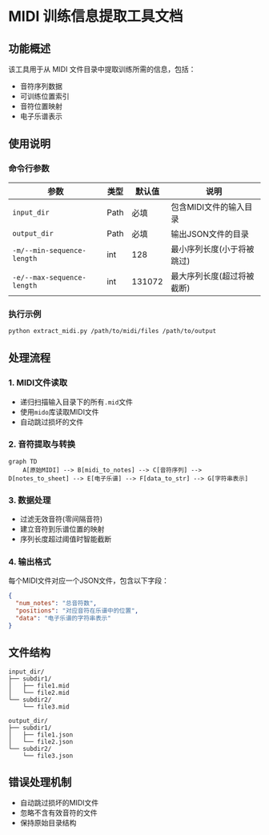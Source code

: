 # MIDI 训练信息提取工具文档

## 功能概述
该工具用于从 MIDI 文件目录中提取训练所需的信息，包括：
- 音符序列数据
- 可训练位置索引
- 音符位置映射
- 电子乐谱表示

## 使用说明
### 命令行参数
| 参数 | 类型 | 默认值 | 说明 |
| - | - | - | - |
| `input_dir`| Path | 必填 | 包含MIDI文件的输入目录 |
| `output_dir` | Path | 必填 | 输出JSON文件的目录 |
| `-m/--min-sequence-length` | int | 128 | 最小序列长度(小于将被跳过) |
| `-e/--max-sequence-length` | int | 131072 | 最大序列长度(超过将被截断) |

### 执行示例
```bash
python extract_midi.py /path/to/midi/files /path/to/output
```

## 处理流程
### 1. MIDI文件读取
- 递归扫描输入目录下的所有`.mid`文件
- 使用`mido`库读取MIDI文件
- 自动跳过损坏的文件

### 2. 音符提取与转换
```mermaid
graph TD
    A[原始MIDI] --> B[midi_to_notes] --> C[音符序列] --> D[notes_to_sheet] --> E[电子乐谱] --> F[data_to_str] --> G[字符串表示]
```

### 3. 数据处理
- 过滤无效音符(零间隔音符)
- 建立音符到乐谱位置的映射
- 序列长度超过阈值时智能截断

### 4. 输出格式
每个MIDI文件对应一个JSON文件，包含以下字段：
```json
{
  "num_notes": "总音符数",
  "positions": "对应音符在乐谱中的位置",
  "data": "电子乐谱的字符串表示"
}
```

## 文件结构
```
input_dir/
├── subdir1/
│   ├── file1.mid
│   └── file2.mid
└── subdir2/
    └── file3.mid

output_dir/
├── subdir1/
│   ├── file1.json
│   └── file2.json
└── subdir2/
    └── file3.json
```

## 错误处理机制
- 自动跳过损坏的MIDI文件
- 忽略不含有效音符的文件
- 保持原始目录结构
